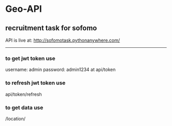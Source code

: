 # Geo-API
## recruitment task for sofomo
API is live at:  http://sofomotask.pythonanywhere.com/

----
### to get jwt token use
username: admin
password: admin1234
at api/token
### to refresh jwt token use
api/token/refresh
### to get data use
/location/




